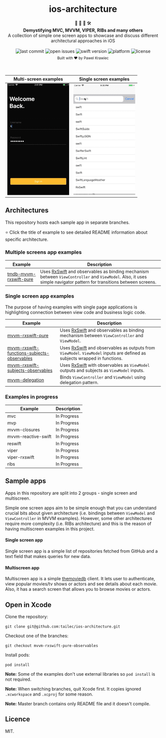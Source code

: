 <h1 align="center">ios-architecture</h1>

<div align="center">
👷 🧱 🧰 🛠️
</div>
<div align="center">
<strong>Demystifying MVC, MVVM, VIPER, RIBs and many others</strong>
</div>
<div align="center">
 A collection of simple one screen apps to showcase and discuss different architectural approaches in iOS
</div>

<br />

<div align="center">
<!-- Last commit -->
<img src="https://img.shields.io/github/last-commit/tailec/ios-architecture.svg" alt="last commit"/>
<!-- Open issues -->
<img src="https://img.shields.io/github/issues-raw/tailec/ios-architecture.svg" alt="open issues" />
<!-- Swift version -->
<img src="https://img.shields.io/badge/swift%20version-4.2-brightgreen.svg" alt="swift version">
<!-- Platform -->
<img src="https://img.shields.io/badge/platform-ios-lightgrey.svg" alt="platform" />
<!-- License -->
<img src="https://img.shields.io/badge/licence%20-MIT%20-blue.svg" alt="license" />
</div>


<div align="center">
<sub>Built with ❤︎ by
Pawel Krawiec
</sub>
</div>
<br />
<br />


<div align="center">


| Multi-screen examples | Single screen examples |
| ------------- | ------------- |
| ![app-ui](multiscreen-ui.gif) | ![app-ui](app-ui.gif)|


</div>


## Architectures
This repository hosts each sample app in separate branches.

:star: Click the title of example to see detailed README information about specific architecture.

### Multiple screens app examples
| Example | Description |
| ------------- | ------------- |
| [tmdb-mvvm-rxswift-pure](https://github.com/tailec/ios-architecture/tree/tmdb-mvvm-rxswift-pure) | Uses [RxSwift](https://github.com/ReactiveX/RxSwift) and observables as binding mechanism between `ViewController` and `ViewModel`. Also, it uses simple navigator pattern for transitions between screens. |


### Single screen app examples
The purpose of having examples with single page applications is highlighting connection between view code and business logic code.

| Example | Description |
| ------------- | ------------- |
| [mvvm-rxswift-pure](https://github.com/tailec/ios-architecture/tree/mvvm-rxswift-pure-observables) | Uses [RxSwift](https://github.com/ReactiveX/RxSwift) and observables as binding mechanism between `ViewController` and `ViewModel`. |
| [mvvm-rxswift-functions-subjects-observables](https://github.com/tailec/ios-architecture/tree/mvvm-rxswift-functions-subjects-observables) | Uses [RxSwift](https://github.com/ReactiveX/RxSwift) and observables as outputs from `ViewModel`. `ViewModel` inputs are defined as subjects wrapped in functions. |
| [mvvm-rxswift-subjects-observables](https://github.com/tailec/ios-architecture/tree/mvvm-rxswift-subjects-observables) | Uses [RxSwift](https://github.com/ReactiveX/RxSwift) with observables as `ViewModel` outputs and subjects as `ViewModel` inputs. |
| [mvvm-delegation](https://github.com/tailec/ios-architecture/tree/mvmm-delegates) | Binds `ViewController` and `ViewModel` using delegation pattern.   |

### Examples in progress
| Example | Description |
| ------------- | ------------- |
| mvc| In Progress |
| mvp| In Progress |
| mvvm-closures | In Progress  |
| mvvm-reactive-swift | In Progress  |
| reswift | In Progress  |
| viper | In Progress  |
| viper-rxswift | In Progress  |
| ribs | In Progress  |


## Sample apps
Apps in this repository are split into 2 groups - single screen and multiscreen.


Simple one screen apps aim to be simple enough that you can understand crucial bits about given architecture (i.e. bindings between `ViewModel` and `ViewController` in MVVM examples).
However, some other architectures require more complexity (i.e. RIBs architecture) and this is the reason of having multiscreen examples in this project.

#### Single screen app
Single screen app is a simple list of repositories fetched from GitHub and a text field that makes queries for new data.

#### Multiscreen app
Multiscreen app is a simple [themoviedb](themoviedb.com) client.
It lets user to authenticate, view popular movies/tv shows or actors and see details about each movie. Also, it has a search screen that allows you to browse movies or actors.

## Open in Xcode
Clone the repository:

`git clone git@github.com:tailec/ios-architecture.git`

Checkout one of the branches:

`git checkout mvvm-rxswift-pure-observables`

Install pods:

`pod install`


**Note:** Some of the examples don't use external libraries so `pod install` is not required.

**Note:** When switching branches, quit Xcode first. It copies ignored `.xcworkspace` and `.xcproj` for some reason.

**Note:** Master branch contains only README file and it doesn't compile.

## Licence
MIT.
